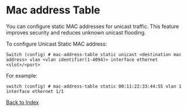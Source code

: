 # Mac address Table 

You can configure static MAC addresses for unicast traffic. This feature improves security and reduces unknown unicast flooding.

To configure Unicast Static MAC address: 

```
Switch (config) # mac-address-table static unicast <destination mac address> vlan <vlan identifier(1-4094)> interface ethernet <slot>/<port>
```

For example: 

```
switch (config) # mac-address-table static 00:11:22:33:44:55 vlan 1 interface ethernet 1/1
```

[Back to Index](./index.md)

